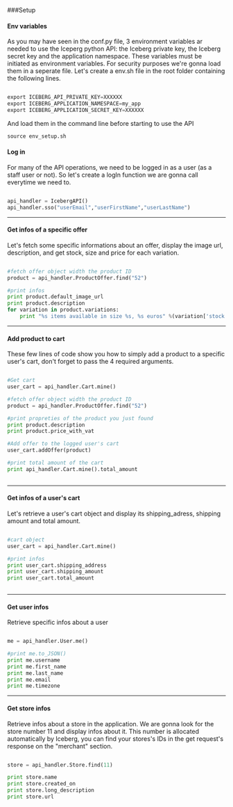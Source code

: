 ###Setup

#### Env variables

As you may have seen in the conf.py file, 3 environment variables ar needed to use the Iceperg python API: the Iceberg private key, the Iceberg secret key and the application namespace. These variables must be initiated as environment variables. For security purposes we're gonna load them in a seperate file. Let's create a env.sh file in the root folder containing the following lines.

```python

export ICEBERG_API_PRIVATE_KEY=XXXXXX
export ICEBERG_APPLICATION_NAMESPACE=my_app
export ICEBERG_APPLICATION_SECRET_KEY=XXXXXX

```
And load them in the command line before starting to use the API 
```python
source env_setup.sh
```

#### Log in 

For many of the API operations, we need to be logged in as a user (as a staff user or not). So let's create a logIn function we are gonna call everytime we need to.

```python

api_handler = IcebergAPI()
api_handler.sso("userEmail","userFirstName","userLastName")

```
* * *

#### Get infos of a specific offer

Let's fetch some specific informations about an offer, display the image url, description, and get stock, size and price for each variation. 

```python

#fetch offer object width the product ID
product = api_handler.ProductOffer.find("52")

#print infos
print product.default_image_url
print product.description
for variation in product.variations:
    print "%s items available in size %s, %s euros" %(variation['stock'],variation['name'],variation['price'])

```
* * *

#### Add product to cart

These few lines of code show you how to simply add a product to a specific user's cart, don't forget to pass the 4 required arguments.

```python

#Get cart
user_cart = api_handler.Cart.mine()

#fetch offer object width the product ID
product = api_handler.ProductOffer.find("52")

#print propreties of the product you just found
print product.description
print product.price_with_vat

#Add offer to the logged user's cart
user_cart.addOffer(product)

#print total amount of the cart
print api_handler.Cart.mine().total_amount
    
```
* * *


#### Get infos of a user's cart

Let's retrieve a user's cart object and display its shipping_adress, shipping amount and total amount.

```python

#cart object
user_cart = api_handler.Cart.mine()

#print infos
print user_cart.shipping_address
print user_cart.shipping_amount
print user_cart.total_amount
    
```
* * *


#### Get user infos

Retrieve specific infos about a user

```python

me = api_handler.User.me()

#print me.to_JSON()
print me.username
print me.first_name
print me.last_name
print me.email
print me.timezone

```
* * *


#### Get store infos

Retrieve infos about a store in the application. We are gonna look for the store number 11 and display infos about it. This number is allocated automatically by Iceberg, you can find your stores's IDs in the get request's response on the "merchant" section.

```python

store = api_handler.Store.find(11)

print store.name
print store.created_on
print store.long_description
print store.url

```



